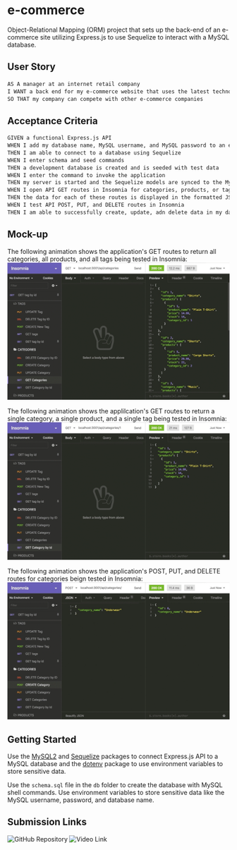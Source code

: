 # e-commerce
Object-Relational Mapping (ORM) project that sets up the back-end of an e-commerce site utilizing Express.js to use Sequelize to interact with a MySQL database. 

## User Story
```md
AS A manager at an internet retail company
I WANT a back end for my e-commerce website that uses the latest technologies
SO THAT my company can compete with other e-commerce companies
```
## Acceptance Criteria
```md
GIVEN a functional Express.js API
WHEN I add my database name, MySQL username, and MySQL password to an environment cariable file
THEN I am able to connect to a database using Sequelize
WHEN I enter schema and seed commands
THEN a development database is created and is seeded with test data
WHEN I enter the command to invoke the application
THEN my server is started and the Sequelize models are synced to the MySQL database
WHEN I open API GET routes in Insomnia for categories, products, or tags
THEN the data for each of these routes is displayed in the formatted JSON
WHEN I test API POST, PUT, and DELETE routes in Insomnia
THEN I am able to successfully create, update, adn delete data in my database
```
## Mock-up
The following animation shows the application's GET routes to return all categories, all products, and all tags being tested in Insomnia:
![In Insomnia, the user tests "GET tags," "GET categories," and "GET All products.".](Assets\13-orm-homework-demo-01.gif)

The following animation shows the applilcation's GET routes to return a single category, a single product, and a single tag being tested in Insomnia:
![In Insomnia, the user tests "GET tag by id," "GET category by id," and "GET one product."](Assets\13-orm-homework-demo-02.gif)

The following animation shows the application's POST, PUT, and DELETE routes for categories beign tested in Insomnia:
![In Insomnia, the user tests "DELETE category by id," "CREATE category," and "UPDATE category."](Assets\13-orm-homework-demo-03.gif)

## Getting Started
Use the [MySQL2](https://www.npmjs.com/package/mysql2) and [Sequelize](https://www.npmjs.com/package/sequelize) packages to connect Express.js API to a MySQL database and the [dotenv](https://www.npmjs.com/package/dotenv) package to use environment variables to store sensitive data.

Use the `schema.sql` file in the `db` folder to create the database with MySQL shell commands. Use environment variables to store sensitive data like the MySQL username, password, and database name.


## Submission Links
![GitHub Repository](https://github.com/kristyvanatta/e-commerce)
![Video Link]()

